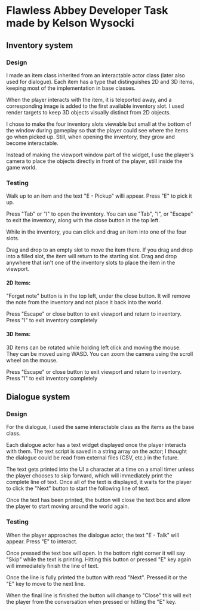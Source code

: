 # Flawless Abbey Developer Task made by Kelson Wysocki

## Inventory system
### Design
I made an item class inherited from an interactable actor class (later also used for dialogue).
Each item has a type that distinguishes 2D and 3D items, keeping most of the implementation in base classes.

When the player interacts with the item, it is teleported away, and a corresponding image is added to the first available inventory slot. I used render targets to keep 3D objects visually distinct from 2D objects. 

I chose to make the four inventory slots viewable but small at the bottom of the window during gameplay so that the player could see where the items go when picked up. Still, when opening the inventory, they grow and become interactable.

Instead of making the viewport window part of the widget, I use the player's camera to place the objects directly in front of the player, still inside the game world.

### Testing
Walk up to an item and the text "E - Pickup" willi appear. Press "E" to pick it up. 

Press "Tab" or "I" to open the inventory. You can use "Tab", "I", or "Escape" to exit the inventory, along with the close button in the top left.

While in the inventory, you can click and drag an item into one of the four slots. 

Drag and drop to an empty slot to move the item there.
If you drag and drop into a filled slot, the item will return to the starting slot.
Drag and drop anywhere that isn't one of the inventory slots to place the item in the viewport.

#### 2D Items:
"Forget note" button is in the top left, under the close button. It will remove the note from the inventory and not place it back into the world.
		
Press "Escape" or close button to exit viewport and return to inventory. Press "I" to exit inventory completely
	
#### 3D Items:
3D items can be rotated while holding left click and moving the mouse.
They can be moved using WASD.
You can zoom the camera using the scroll wheel on the mouse.
		
Press "Escape" or close button to exit viewport and return to inventory. Press "I" to exit inventory completely
		
## Dialogue system
### Design
For the dialogue, I used the same interactable class as the items as the base class.

Each dialogue actor has a text widget displayed once the player interacts with them. The text script is saved in a string array on the actor; I thought the dialogue could be read from external files (CSV, etc.) in the future.

The text gets printed into the UI a character at a time on a small timer unless the player chooses to skip forward, which will immediately print the complete line of text. Once all of the text is displayed, it waits for the player to click the "Next" button to start the following line of text.

Once the text has been printed, the button will close the text box and allow the player to start moving around the world again.

### Testing
When the player approaches the dialogue actor, the text "E - Talk" will appear. Press "E" to interact.

Once pressed the text box will open. In the bottom right corner it will say "Skip" while the text is printing. Hitting this button or pressed "E" key again will immediately finish the line of text.

Once the line is fully printed the button with read "Next". Pressed it or the "E" key to move to the next line.

When the final line is finished the button will change to "Close" this will exit the player from the conversation when pressed or hitting the "E" key.
